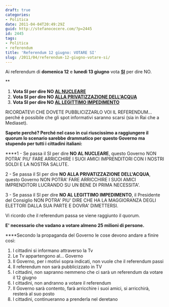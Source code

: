 ```yaml
---
draft: true
categories:
- Politica
date: 2011-04-04T20:49:29Z
guid: http://stefanocecere.com/?p=2445
id: 2445
tags:
- Politica
- referendum
title: 'Referendum 12 giugno: VOTARE SI'
slug: /2011/04/referendum-12-giugno-votare-si/
---
```


Ai referendum di **domenica 12** e **lunedì 13 giugno** vota **<span style="text-decoration: underline">SI</span>** per dire NO.<span style="color: #000000"><strong><br /> </strong></span>

**</p> 

  1. <span style="font-weight: normal"><strong>Vota SI per dire NO <span style="text-decoration: underline">AL NUCLEARE</span></strong></span>
  2. <span style="font-weight: normal"><strong>Vota SI per dire NO <span style="text-decoration: underline">ALLA PRIVATIZZAZIONE DELL'ACQUA</span></strong></span>
  3. <span style="font-weight: normal"><strong>Vota SI per dire NO <span style="text-decoration: underline">AL LEGITTIMO IMPEDIMENTO</span></strong></span>

</strong>

RICORDATEVI CHE DOVETE PUBBLICIZZARLO VOI IL REFERENDUM… perché è possibile che gli spot informativi saranno scarsi (sia in Rai che a Mediaset).

**Sapete perché? Perché nel caso in cui riuscissimo a raggiungere il quorum lo scenario sarebbe drammatico per questo Governo ma stupendo per tutti i cittadini italiani:**

****1 - Se passa il SI per dire **NO AL NUCLEARE**, questo Governo NON POTRA' PIU' FARE ARRICCHIRE I SUOI AMICI IMPRENDITORI CON I NOSTRI SOLDI E LA NOSTRA SALUTE.

2 - Se passa il SI per dire **NO ALLA PRIVATIZZAZIONE DELL'ACQUA**, questo Governo NON POTRA' FARE ARRICCHIRE I SUOI AMICI IMPRENDITORI LUCRANDO SU UN BENE DI PRIMA NECESSITA'.

3 - Se passa il SI per dire **NO AL LEGITTIMO IMPEDIMENTO**, il Presidente del Consiglio NON POTRA' PIU' DIRE CHE HA LA MAGGIORANZA DEGLI ELETTORI DALLA SUA PARTE E DOVRA' DIMETTERSI.

Vi ricordo che il referendum passa se viene raggiunto il quorum.
  
**E' necessario che vadano a votare almeno 25 milioni di persone.**

****Secondo la propaganda del Governo le cose devono andare a finire così:

  1. I cittadini si informano attraverso la Tv
  2. Le Tv appartengono al… Governo
  3. Il Governo, per i motivi sopra indicati, non vuole che il referendum passi
  4. Il referendum non sarà pubblicizzato in TV
  5. I cittadini, non sapranno nemmeno che ci sarà un referendum da votare il 12 giugno
  6. I cittadini, non andranno a votare il referendum
  7. Il Governo sarà contento, farà arricchire i suoi amici, si arricchirà, resterà al suo posto
  8. I cittadini, continueranno a prenderla nel deretano